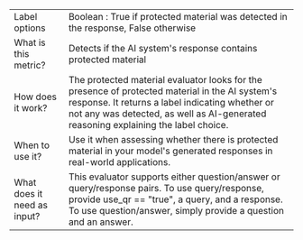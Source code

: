 | 	| |
| -- | -- |
| Label options | Boolean : True if protected material was detected in the response, False otherwise |
| What is this metric? | Detects if the AI system's response contains protected material |
| How does it work? | The protected material evaluator looks for the presence of protected material in the AI system's response. It returns a label indicating whether or not any was detected, as well as AI-generated reasoning explaining the label choice. |
| When to use it? |	Use it when assessing whether there is protected material in your model's generated responses in real-world applications. |
| What does it need as input? |	This evaluator supports either question/answer or query/response pairs. To use query/response, provide use_qr == "true", a query, and a response. To use question/answer, simply provide a question and an answer. |